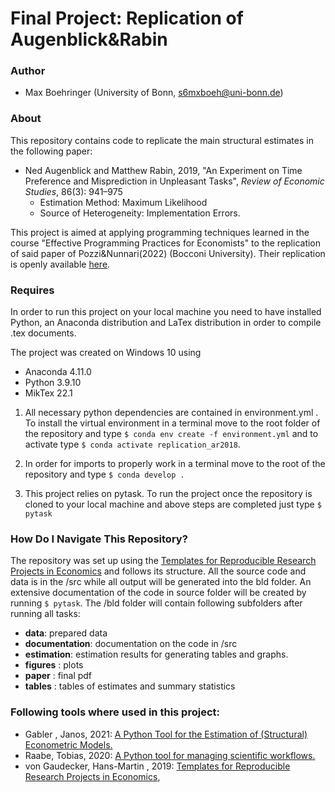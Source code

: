 # Final Project: Replication of Augenblick&Rabin
### Author

- Max Boehringer (University of Bonn, s6mxboeh@uni-bonn.de)


### About

This repository contains code to replicate the main structural estimates in the following paper:

- Ned Augenblick and Matthew Rabin, 2019, "An Experiment on Time Preference and Misprediction in Unpleasant Tasks", *Review of Economic Studies*, 86(3): 941&ndash;975
	- Estimation Method: Maximum Likelihood
	- Source of Heterogeneity: Implementation Errors.

This project is aimed at applying programming techniques learned in the course "Effective Programming Practices for Economists" to the replication of said paper of Pozzi&Nunnari(2022) (Bocconi University). Their replication is openly available [here](https://github.com/MassimilianoPozzi/python_julia_structural_behavioral_economics/blob/main/README.md).


### Requires
In order to run this project on your local machine you need to have installed Python, an Anaconda distribution and LaTex distribution in order to compile .tex documents.

The project was created on Windows 10 using

- Anaconda 4.11.0
- Python 3.9.10
- MikTex 22.1

1. All necessary python dependencies are contained in environment.yml . To install the virtual environment in a terminal move to the root folder of the repository and type `$ conda env create -f environment.yml` and to activate type  `$ conda activate replication_ar2018`.

2. In order for imports to properly work in a terminal move to the root of the repository and type `$ conda develop .`

3. This project relies on pytask. To run the project once the repository is cloned to your local machine and above steps are completed just type
`$ pytask`

### How Do I Navigate This Repository?

The repository was set up using the [Templates for Reproducible Research Projects in Economics](https://econ-project-templates.readthedocs.io/en/latest/index.html) and follows its structure. All the source code and data is in the /src while all output will be generated into the bld folder. An extensive documentation of the code in source folder will be created by running  `$ pytask`. The /bld folder will contain following subfolders after running all tasks:

- **data**: prepared data
- **documentation**: documentation on the code in /src
- **estimation**: estimation results for generating tables and graphs.
- **figures** :  plots
- **paper** : final pdf
- **tables** : tables of estimates and summary statistics


### Following tools where used in this project:

- Gabler , Janos, 2021: [A Python Tool for the Estimation of (Structural) Econometric Models.](https://github.com/OpenSourceEconomics/estimagic)
- Raabe, Tobias, 2020: [A Python tool for managing scientific workflows.](https://github.com/pytask-dev/pytask)
- von Gaudecker, Hans-Martin , 2019: [Templates for Reproducible Research Projects in Economics](https://doi.org/10.5281/zenodo.2533241),

